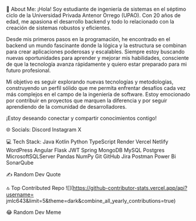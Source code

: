 💫 About Me:
¡Hola! Soy estudiante de ingeniería de sistemas en el séptimo ciclo de la Universidad Privada Antenor Orrego (UPAO). Con 20 años de edad, me apasiona el desarrollo backend y todo lo relacionado con la creación de sistemas robustos y eficientes.

Desde mis primeros pasos en la programación, he encontrado en el backend un mundo fascinante donde la lógica y la estructura se combinan para crear aplicaciones poderosas y escalables. Siempre estoy buscando nuevas oportunidades para aprender y mejorar mis habilidades, consciente de que la tecnología avanza rápidamente y quiero estar preparado para mi futuro profesional.

Mi objetivo es seguir explorando nuevas tecnologías y metodologías, construyendo un perfil sólido que me permita enfrentar desafíos cada vez más complejos en el campo de la ingeniería de software. Estoy emocionado por contribuir en proyectos que marquen la diferencia y por seguir aprendiendo de la comunidad de desarrolladores.

¡Estoy deseando conectar y compartir conocimientos contigo!

🌐 Socials:
Discord Instagram X

💻 Tech Stack:
Java Kotlin Python TypeScript Render Vercel Netlify WordPress Angular Flask JWT Spring MongoDB MySQL Postgres MicrosoftSQLServer Pandas NumPy Git GitHub Jira Postman Power Bi SonarQube

✍️ Random Dev Quote


🔝 Top Contributed Repo
![](https://github-contributor-stats.vercel.app/api?username= jmlc643&limit=5&theme=dark&combine_all_yearly_contributions=true)

😂 Random Dev Meme
